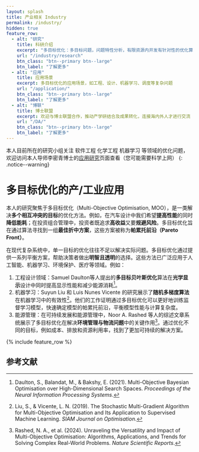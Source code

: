 ```yaml
---
layout: splash
title: 产业相关 Industry
permalink: /industry/
hidden: true
feature_row:
  - alt: "研究"
    title: 科研介绍
    excerpt: "多目标优化：多目标问题，问题特性分析，有限资源内开发有针对性的优化算法"
    url: "/industry/research"
    btn_class: "btn--primary btn--large"
    btn_label: "了解更多"
  - alt: "应用"
    title: 应用场景
    excerpt: 多目标优化的应用场景，如工程、设计、机器学习、调度等复杂问题
    url: "/application/"
    btn_class: "btn--primary btn--large"
    btn_label: "了解更多"
  - alt: "博联"
    title: 博士联盟
    excerpt: 欢迎与博士联盟合作，推动产学研结合及成果转化，连接海内外人才进行交流 
    url: "/DA/"
    btn_class: "btn--primary btn--large"
    btn_label: "了解更多"
---
```


本人目前所在的研究小组关注 软件工程 化学工程 机器学习 等领域的优化问题，欢迎访问本人导师李密青博士的[应用研究](https://sites.google.com/view/miqing-li/applied-research)页面查看（您可能需要科学上网）
{: .notice--warning}

# 多目标优化的产/工业应用

本人的研究聚焦于多目标优化（Multi-Objective Optimisation, MOO），是一类解决**多个相互冲突的目标**的优化方法。例如，在汽车设计中我们希望**提高性能**的同时**降低能耗**；在投资组合管理中，投资者既追求**高收益**又要**规避风险**。多目标优化旨在通过算法寻找到一组**最佳折中方案**，这些方案被称为**帕累托前沿（Pareto Front）**。  


在现代复杂系统中，单一目标的优化往往不足以解决实际问题。多目标优化通过提供一系列平衡方案，帮助决策者做出**明智且透明**的选择。这些方法已广泛应用于人工智能、机器学习、环境保护、医疗等领域。例如：
1. 工程设计领域：Samuel Daulton等人提出的**多目标贝叶斯优化**算法在**光学显示**设计中同时提高显示性能和减少能源消耗[^1]。  
2. 机器学习：Suyun Liu 和 Luis Nunes Vicente 的研究展示了**随机多梯度算法**在机器学习中的有效性[^2]。他们的工作证明通过多目标优化可以更好地训练监督学习模型，快速确定模型的帕累托前沿，平衡模型性能与计算复杂度。  
3. 能源管理：在可持续发展和能源管理中，Noor A. Rashed 等人的综述文章系统展示了多目标优化在解决**环境管理与物流问题**中的关键作用[^3]。通过优化不同的目标，例如成本、排放和资源利用率，找到了更加可持续的解决方案。  


{% include feature_row %}

## 参考文献  

[^1]: Daulton, S., Balandat, M., & Bakshy, E. (2021). Multi-Objective Bayesian Optimisation over High-Dimensional Search Spaces. *Proceedings of the Neural Information Processing Systems*.  

[^2]: Liu, S., & Vicente, L. N. (2019). The Stochastic Multi-Gradient Algorithm for Multi-Objective Optimisation and Its Application to Supervised Machine Learning. *SIAM Journal on Optimisation*.  

[^3]: Rashed, N. A., et al. (2024). Unraveling the Versatility and Impact of Multi-Objective Optimisation: Algorithms, Applications, and Trends for Solving Complex Real-World Problems. *Nature Scientific Reports*.  
